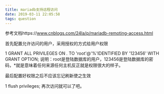 ```yaml
---
title: mariadb支持远程访问
date: 2019-03-11 22:05:58
tags: question
---
```


参考文档https://www.cnblogs.com/24la/p/mariadb-remoting-access.html

首先配置允许访问的用户，采用授权的方式给用户权限

1
GRANT ALL PRIVILEGES ON *.* TO 'root'@'%'IDENTIFIED BY '123456' WITH GRANT OPTION;
 说明：root是登陆数据库的用户，123456是登陆数据库的密码，*就是意味着任何来源任何主机反正就是权限很大的样子。

最后配置好权限之后不应该忘记刷新使之生效

1
flush privileges;
 再次访问就可以了吧。